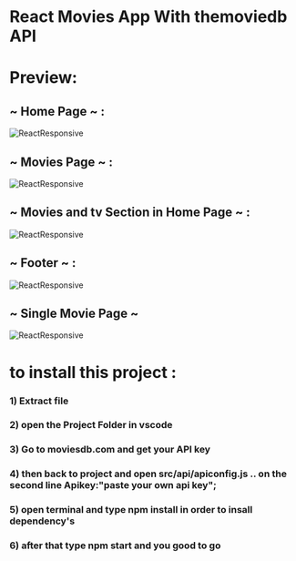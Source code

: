  # React Movies App  With themoviedb API
# Preview:
## ~ Home Page ~ :
![ReactResponsive](https://user-images.githubusercontent.com/92097404/203058603-b3e7cb19-cfcd-425b-8361-e2b7b0a12459.PNG
)

## ~ Movies Page ~ :

![ReactResponsive](https://user-images.githubusercontent.com/92097404/203058754-fd3c2eb8-40e0-490a-8ea8-9a9f7ba51cc5.PNG
)
## ~ Movies and tv Section in Home Page ~ :
![ReactResponsive](https://user-images.githubusercontent.com/92097404/203056514-17d9a60e-2c5a-4f09-ac17-08700583b9c4.PNG
)
## ~ Footer ~ :
![ReactResponsive](https://user-images.githubusercontent.com/92097404/203056580-105fa2b1-ebfc-483b-890a-d041521fde9d.PNG
)
## ~ Single Movie Page ~

![ReactResponsive](https://user-images.githubusercontent.com/92097404/203056598-06878d1d-91c4-407f-9b6c-2d4a2b74833c.PNG
)

# to install this project :
### 1) Extract file
### 2) open the Project Folder in vscode
### 3) Go to moviesdb.com and get your API key
### 4) then back to project and open src/api/apiconfig.js .. on the second line Apikey:"paste your own api key";
### 5) open terminal and type npm install in order to insall dependency's
### 6) after that type npm start and you good to go
